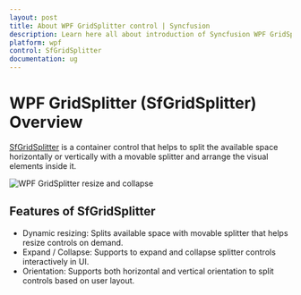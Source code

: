 ```yaml
---
layout: post
title: About WPF GridSplitter control | Syncfusion
description: Learn here all about introduction of Syncfusion WPF GridSplitter (SfGridSplitter) control, its elements and more details.
platform: wpf
control: SfGridSplitter
documentation: ug
---
```


# WPF GridSplitter (SfGridSplitter) Overview

[SfGridSplitter](https://help.syncfusion.com/cr/wpf/Syncfusion.Windows.Controls.Input.SfGridSplitter.html) is a container control that helps to split the available space horizontally or vertically with a movable splitter and arrange the visual elements inside it. 

![WPF GridSplitter resize and collapse](Overview-images/overview.png)

## Features of SfGridSplitter

* Dynamic resizing: Splits available space with movable splitter that helps resize controls on demand.
* Expand / Collapse: Supports to expand and collapse splitter controls interactively in UI.
* Orientation: Supports both horizontal and vertical orientation to split controls based on user layout.




